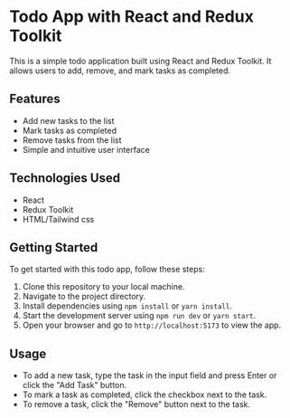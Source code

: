 # Todo App with React and Redux Toolkit

This is a simple todo application built using React and Redux Toolkit. It allows users to add, remove, and mark tasks as completed.

## Features

- Add new tasks to the list
- Mark tasks as completed
- Remove tasks from the list
- Simple and intuitive user interface

## Technologies Used

- React
- Redux Toolkit
- HTML/Tailwind css

## Getting Started

To get started with this todo app, follow these steps:

1. Clone this repository to your local machine.
2. Navigate to the project directory.
3. Install dependencies using `npm install` or `yarn install`.
4. Start the development server using `npm run dev` or `yarn start`.
5. Open your browser and go to `http://localhost:5173` to view the app.

## Usage

- To add a new task, type the task in the input field and press Enter or click the "Add Task" button.
- To mark a task as completed, click the checkbox next to the task.
- To remove a task, click the "Remove" button next to the task.
